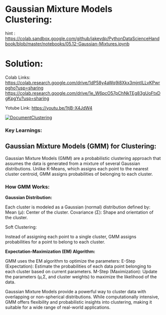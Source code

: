 # Gaussian Mixture Models Clustering:

hint : https://colab.sandbox.google.com/github/jakevdp/PythonDataScienceHandbook/blob/master/notebooks/05.12-Gaussian-Mixtures.ipynb

# Solution:

Colab Links: https://colab.research.google.com/drive/1dP58y4aWq9i8Xkx3mjntILLvKPwrpgho?usp=sharing 
              https://colab.research.google.com/drive/1e_W6pcO57pChNkTEg83gUoFtxDgKpgYu?usp=sharing 

Yotube Link: https://youtu.be/1tjB-X4JdW4 

[![DocumentClustering](https://img.youtube.com/vi/1tjB-X4JdW4/0.jpg)](https://www.youtube.com/watch?v=1tjB-X4JdW4) 

### Key Learnings:

## **Gaussian Mixture Models (GMM) for Clustering:**
Gaussian Mixture Models (GMM) are a probabilistic clustering approach that assumes the data is generated from a mixture of several Gaussian distributions. Unlike K-Means, which assigns each point to the nearest cluster centroid, GMM assigns probabilities of belonging to each cluster.

### How GMM Works:

**Gaussian Distribution:**

Each cluster is modeled as a Gaussian (normal) distribution defined by:
Mean (μ): Center of the cluster.
Covariance (Σ): Shape and orientation of the cluster.

Soft Clustering:

Instead of assigning each point to a single cluster, GMM assigns probabilities for a point to belong to each cluster.

**Expectation-Maximization (EM) Algorithm:**

GMM uses the EM algorithm to optimize the parameters:
E-Step (Expectation): Estimate the probabilities of each data point belonging to each cluster based on current parameters.
M-Step (Maximization): Update the parameters (μ,Σ, and cluster weights) to maximize the likelihood of the data.

Gaussian Mixture Models provide a powerful way to cluster data with overlapping or non-spherical distributions. While computationally intensive, GMM offers flexibility and probabilistic insights into clustering, making it suitable for a wide range of real-world applications.





